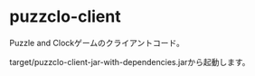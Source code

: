 puzzclo-client
==============

Puzzle and Clockゲームのクライアントコード。

target/puzzclo-client-jar-with-dependencies.jarから起動します。
